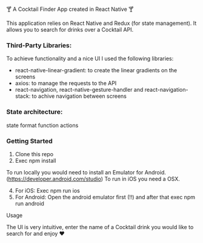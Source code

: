 

🍸 A Cocktail Finder App created in React Native 🍸


This application relies on React Native and Redux (for state management). 
It allows you to search for drinks over a Cocktail API.

### Third-Party Libraries:

To achieve functionality and a nice UI I used the following libraries:
 - react-native-linear-gradient: to create the linear gradients on the screens
 - axios: to manage the requests to the API
 - react-navigation, react-native-gesture-handler and react-navigation-stack: to achive navigation between screens
 

### State architecture:
state
format function
actions

### Getting Started

1) Clone this repo 
2) Exec npm install 

To run locally you would need to install an Emulator for Android. (https://developer.android.com/studio)
To run in iOS you need a OSX.

4) For iOS: Exec npm run ios 
5) For Android: Open the android emulator first (!!) and after that exec npm run android

Usage

The UI is very intuitive, enter the name of a Cocktail drink you would like to search for and enjoy ❤️